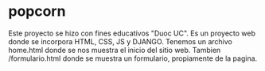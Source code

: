 # popcorn
Este proyecto se hizo con fines educativos "Duoc UC".
Es un proyecto web donde se incorpora HTML, CSS, JS y DJANGO.
Tenemos un archivo home.html donde se nos muestra el inicio del sitio web.
Tambien /formulario.html donde se muestra un formulario, propiamente de la pagina.
